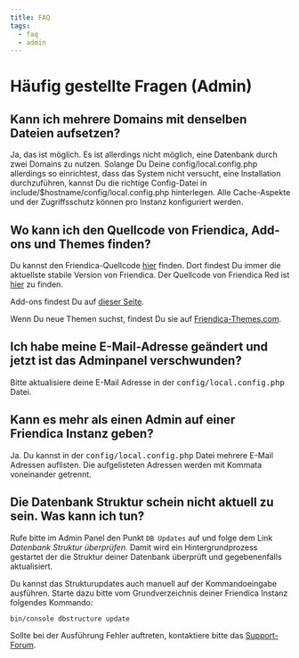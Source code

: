 ```yaml
---
title: FAQ
tags:
  - faq
  - admin
---
```

# Häufig gestellte Fragen (Admin)

## Kann ich mehrere Domains mit denselben Dateien aufsetzen?

Ja, das ist möglich.
Es ist allerdings nicht möglich, eine Datenbank durch zwei Domains zu nutzen.
Solange Du Deine config/local.config.php allerdings so einrichtest, dass das System nicht versucht, eine Installation durchzuführen, kannst Du die richtige Config-Datei in include/$hostname/config/local.config.php hinterlegen.
Alle Cache-Aspekte und der Zugriffsschutz können pro Instanz konfiguriert werden.

## Wo kann ich den Quellcode von Friendica, Add-ons und Themes finden?

Du kannst den Friendica-Quellcode [hier](https://github.com/friendica/friendica) finden.
Dort findest Du immer die aktuellste stabile Version von Friendica.
Der Quellcode von Friendica Red ist [hier](https://github.com/friendica/red) zu finden.

Add-ons findest Du auf [dieser Seite](https://github.com/friendica/friendica-addons).

Wenn Du neue Themen suchst, findest Du sie auf [Friendica-Themes.com](http://friendica-themes.com/).

## Ich habe meine E-Mail-Adresse geändert und jetzt ist das Adminpanel verschwunden?

Bitte aktualisiere deine E-Mail Adresse in der <tt>config/local.config.php</tt> Datei.

## Kann es mehr als einen Admin auf einer Friendica Instanz geben?

Ja.
Du kannst in der <tt>config/local.config.php</tt> Datei mehrere E-Mail Adressen auflisten.
Die aufgelisteten Adressen werden mit Kommata voneinander getrennt.

## Die Datenbank Struktur schein nicht aktuell zu sein. Was kann ich tun?

Rufe bitte im Admin Panel den Punkt `DB Updates` auf und folge dem Link *Datenbank Struktur überprüfen*.
Damit wird ein Hintergrundprozess gestartet der die Struktur deiner Datenbank überprüft und gegebenenfalls aktualisiert.

Du kannst das Strukturupdates auch manuell auf der Kommandoeingabe ausführen.
Starte dazu bitte vom Grundverzeichnis deiner Friendica Instanz folgendes Kommando:

```sh
bin/console dbstructure update
```

Sollte bei der Ausführung Fehler auftreten, kontaktiere bitte das [Support-Forum](https://forum.friendi.ca/profile/helpers).
